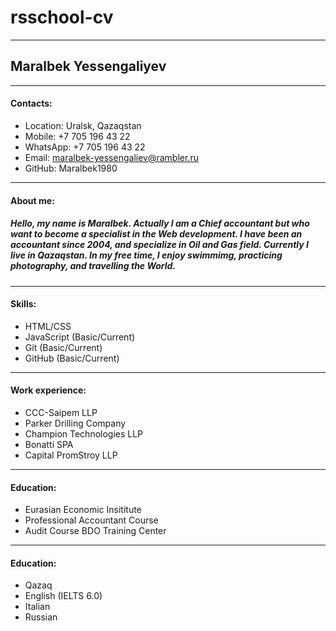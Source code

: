 rsschool-cv
===========
---
Maralbek Yessengaliyev
----------------------
___
#### Contacts:
+ Location: Uralsk, Qazaqstan
+ Mobile: +7 705 196 43 22
+ WhatsApp: +7 705 196 43 22
+ Email: maralbek-yessengaliev@rambler.ru
+ GitHub: Maralbek1980
***
#### About me:
##### Hello, my name is Maralbek. Actually I am a Chief accountant but who want to become a specialist in the Web development. I have been an accountant since 2004, and specialize in Oil and Gas field. Currently I live in Qazaqstan. In my free time, I enjoy swimmimg, practicing photography, and travelling the World.
---
#### Skills:
* HTML/CSS
* JavaScript (Basic/Current)
* Git (Basic/Current)
* GitHub (Basic/Current)
___
#### Work experience:
- CCC-Saipem LLP
- Parker Drilling Company
- Champion Technologies LLP
- Bonatti SPA
- Capital PromStroy LLP
***
#### Education:
- Eurasian Economic Insititute
- Professional Accountant Course
- Audit Course BDO Training Center
---
#### Education:
+ Qazaq
+ English (IELTS 6.0)
+ Italian 
+ Russian